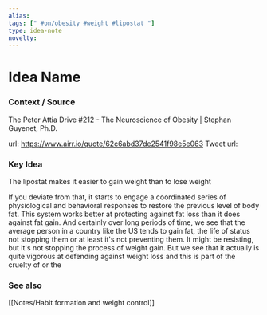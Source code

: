 ```yaml
---
alias: 
tags: [" #on/obesity #weight #lipostat "]
type: idea-note
novelty: 
---
```

# Idea Name

### Context / Source
The Peter Attia Drive
#212 - The Neuroscience of Obesity | Stephan Guyenet, Ph.D.

url: https://www.airr.io/quote/62c6abd37de2541f98e5e063
Tweet url: 

### Key Idea

The lipostat makes it easier to gain weight than to lose weight

If you deviate from that, it starts to engage a coordinated series of physiological and behavioral responses to restore the previous level of body fat. This system works better at protecting against fat loss than it does against fat gain. And certainly over long periods of time, we see that the average person in a country like the US tends to gain fat, the life of status not stopping them or at least it's not preventing them. It might be resisting, but it's not stopping the process of weight gain. But we see that it actually is quite vigorous at defending against weight loss and this is part of the cruelty of or the

### See also
[[Notes/Habit formation and weight control]]